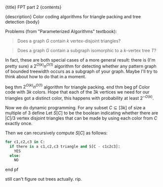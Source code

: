 {title}
FPT part 2
{contents}

{description}
Color coding algorithms for triangle packing and tree detection
{body}

Problems (from "Parameterized Algorithms" textbook): 

> Does a graph $G$ contain $k$ vertex-disjoint triangles?

> Does a graph $G$ contain a subgraph isomorphic to a $k$-vertex
tree $T$?

In fact, these are both special cases of a more general result: 
there is (I'm pretty sure) a $2^{O(k)}n^{O(1)}$ algorithm for
detecting whether any pattern graph of bounded treewidth occurs
as a subgraph of your graph. Maybe I'll try to think about how to
do that in a moment.


beg thm
$2^{O(k)}n^{O(1)}$ algorithm for triangle packing.
end thm
beg pf
Color code with $3k$ colors. Hope that each of the $3k$ vertices
we need for our triangles got a distinct color, this happens with
probability at least $2^{-O(k)}$.

Now we do dynamic programming.
For any subset $C\subseteq [3k]$ of size a multiple of $3$ define
Let $S[C]$ to be the boolean indicating whether there are $|C|/3$
vertex disjoint triangles that can be made by using each color
from  $C$ exactly once.

Then we can recursively compute $S[C]$ as follows:
```python
for c1,c2,c3 in C:
  if there is a c1,c2,c3 triangle and S[C - c1c2c3]:
    YES
  else:
    NO
```
end pf

still can't figure out trees actually. rip.

